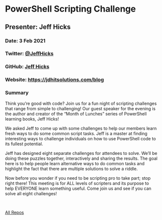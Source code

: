 # PowerShell Scripting Challenge
## Presenter: Jeff Hicks
### Date: 3 Feb 2021
### Twitter: [@JeffHicks](https://twitter.com/JeffHicks)
### GitHub: [Jeff Hicks](https://github.com/jdhitsolutions)
### Website: https://jdhitsolutions.com/blog
### Summary

Think you’re good with code? Join us for a fun night of scripting challenges that range from simple to challenging! Our guest speaker for the evening is the author and creator of the “Month of Lunches” series of PowerShell learning books, Jeff Hicks!

We asked Jeff to come up with some challenges to help our members learn fresh ways to do some common script tasks. Jeff is a master at finding interesting ways to challenge individuals on how to use PowerShell code to its fullest potential.

Jeff has designed eight separate challenges for attendees to solve. We’ll be doing these puzzles together, interactively and sharing the results. The goal here is to help people learn alternative ways to do common tasks and highlight the fact that there are multiple solutions to solve a riddle.

Now before you wonder if you need to be scripting pro to take part; stop right there! This meeting is for ALL levels of scripters and its purpose to help EVERYONE learn something useful. Come join us and see if you can solve all eight challenges!

&nbsp;
&nbsp;

[All Repos](https://github.com/jdhitsolutions?tab=repositories)  
